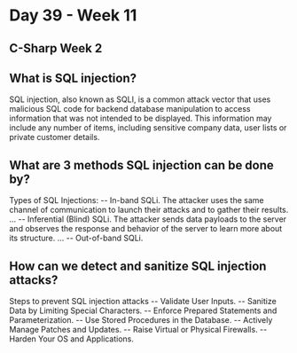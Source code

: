 # Day 39 - Week 11
## C-Sharp Week 2

## What is SQL injection?
SQL injection, also known as SQLI, is a common attack vector that uses malicious SQL code for backend database manipulation to access information that was not intended to be displayed. This information may include any number of items, including sensitive company data, user lists or private customer details.
## What are 3 methods SQL injection can be done by?
Types of SQL Injections:
-- In-band SQLi. The attacker uses the same channel of communication to launch their attacks and to gather their results. ...
-- Inferential (Blind) SQLi. The attacker sends data payloads to the server and observes the response and behavior of the server to learn more about its structure. ...
-- Out-of-band SQLi.
## How can we detect and sanitize SQL injection attacks?
Steps to prevent SQL injection attacks
-- Validate User Inputs.
-- Sanitize Data by Limiting Special Characters. 
-- Enforce Prepared Statements and Parameterization. 
-- Use Stored Procedures in the Database.
-- Actively Manage Patches and Updates.
-- Raise Virtual or Physical Firewalls.
-- Harden Your OS and Applications.